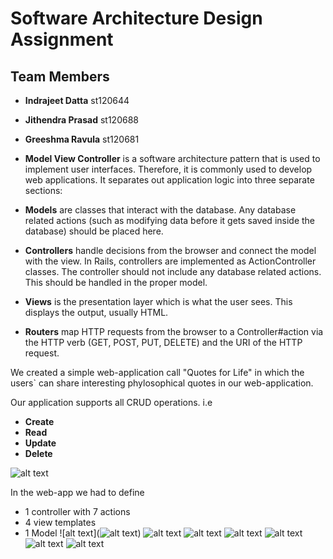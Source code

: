 # Software Architecture Design Assignment

## Team Members
* **Indrajeet Datta** st120644
* **Jithendra Prasad** st120688
* **Greeshma Ravula** st120681

* **Model View Controller** is a software architecture pattern that is used to implement user interfaces. Therefore, it is commonly used to develop web applications. It separates out application logic into three separate sections:



* **Models** are classes that interact with the database. Any database related actions (such as modifying data before it gets saved inside the database) should be placed here.

* **Controllers** handle decisions from the browser and connect the model with the view. In Rails, controllers are implemented as ActionController classes. The controller should not include any database related actions. This should be handled in the proper model.

* **Views** is the presentation layer which is what the user sees. This displays the output, usually HTML.

* **Routers** map HTTP requests from the browser to a Controller#action via the HTTP verb (GET, POST, PUT, DELETE) and the URI of the HTTP request.

We created a simple web-application call "Quotes for Life" in which the users` can share interesting phylosophical quotes in our web-application.

Our application supports all CRUD operations. i.e
 * **Create**
 * **Read**
 * **Update**
 * **Delete**
 
 
 
![alt text](https://developer.chrome.com/static/images/mvc.png)

In the web-app we had to define 
* 1 controller with 7 actions
* 4 view templates
* 1 Model 
![alt text](![alt text](https://developer.chrome.com/static/images/mvc.png))
![alt text](https://developer.chrome.com/static/images/mvc.png)
![alt text](https://developer.chrome.com/static/images/mvc.png)
![alt text](https://developer.chrome.com/static/images/mvc.png)
![alt text](https://developer.chrome.com/static/images/mvc.png)
![alt text](https://developer.chrome.com/static/images/mvc.png)
![alt text](https://developer.chrome.com/static/images/mvc.png)
